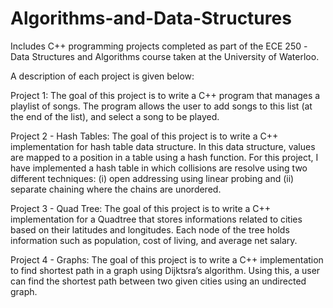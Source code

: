 # Algorithms-and-Data-Structures
Includes C++ programming projects completed as part of the ECE 250 -Data Structures and Algorithms course taken at the University of Waterloo.

A description of each project is given below:

Project 1: 
The goal of this project is to write a C++ program that manages a playlist of songs. The program allows the user to add songs to this list (at the end of the list), and select a song 
to be played.

Project 2 - Hash Tables: 
The goal of this project is to write a C++ implementation for hash table data structure. In this data structure, values are mapped to a position in a table using a hash function. For this
project, I have implemented a hash table in which collisions are resolve using two different techniques: (i) open addressing using linear probing and (ii) separate chaining where the
chains are unordered.

Project 3 - Quad Tree:
The goal of this project is to write a C++ implementation for a Quadtree that stores informations related to cities based on their latitudes and longitudes. Each node of the tree
holds information such as population, cost of living, and average net salary.

Project 4 - Graphs:
The goal of this project is to write a C++ implementation to find shortest path in a graph using Dijktsra’s algorithm. Using this, a user can find the shortest path between two given cities using an undirected graph. 
